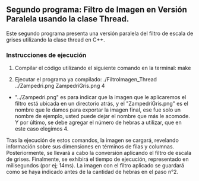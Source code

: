 ## Segundo programa: Filtro de Imagen en Versión Paralela usando la clase Thread.
Este segundo programa presenta una versión paralela del filtro de escala de grises utilizando la clase thread en C++.

### Instrucciones de ejecución
1. Compilar el código utilizando el siguiente comando en la terminal: make

2. Ejecutar el programa ya compilado: 
./FiltroImagen_Thread ../Zampedri.png ZampedriGris.png 4

- "../Zampedri.png" es para indicar que la imagen que le aplicaremos el filtro está ubicada en un directorio atrás, y el "ZampedriGris.png" es el nombre que le damos para exportar la imagen final, ese fue solo un nombre de ejemplo, usted puede dejar el nombre que más le acomode. Y por último, se debe agregar el número de hebras a utilizar, que en este caso elegimos 4. 

Tras la ejecución de estos comandos, la imagen se cargará, revelando información sobre sus dimensiones en términos de filas y columnas. Posteriormente, se llevará a cabo la conversión aplicando el filtro de escala de grises. Finalmente, se exhibirá el tiempo de ejecución, representado en milisegundos (por ej; 14ms).
La imagen con el filtro aplicado se guardará como se haya indicado antes de la cantidad de hebras en el paso n°2.
